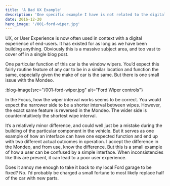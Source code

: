 ```yaml
---
title: 'A Bad UX Example'
description: 'One specific example I have is not related to the digital world at all. I own two models of Ford (a Mondeo and a Focus). Being the same brand of car, and close enough in age, I would expect there to be some crossover in the parts used.'
date: 2016-12-20
hero_image: '/001-ford-wiper.jpg'
---
```


UX, or User Experience is now often used in context with a digital experience of end-users. It has existed for as long as we have been building anything. Obviously this is a massive subject area, and too vast to cover off in a single blog post.

One particular function of this car is the window wipers. You’d expect this fairly routine feature of any car to be in a similar location and function the same, especially given the make of car is the same. But there is one small issue with the Mondeo.

:blog-image{src="/001-ford-wiper.jpg" alt="Ford Wiper controls"}

In the Focus, how the wiper interval works seems to be correct. You would expect the narrower side to be a shorter interval between wipes. However, the exact same feature is reversed in the Mondeo. The wider side is counterintuitively the shortest wipe interval.

It’s a relatively minor difference, and could well just be a mistake during the building of the particular component in the vehicle. But it serves as one example of how an interface can have one expected function and end up with two different actual outcomes in operation. I accept the difference in the Mondeo, and from use, know the difference. But this is a small example of how a user can be confused by a simple interface. When inconsistencies like this are present, it can lead to a poor user experience.

Does it annoy me enough to take it back to my local Ford garage to be fixed? No. I’d probably be charged a small fortune to most likely replace half of the car with new parts.
